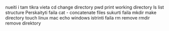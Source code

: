 nueiti i tam tikra vieta
cd change directory
pwd print working directory
ls list structure
Perskaityti faila
cat - concatenate files
sukurti faila
mkdir make directory
touch linux mac
echo windows
istrinti faila
rm  remove
rmdir remove direktory
